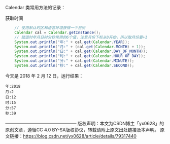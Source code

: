Calendar 类常用方法的记录：

获取时间

```java
    // 使用默认时区和语言环境获得一个日历
    Calendar cal = Calendar.getInstance();
    // 赋值时年月日时分秒常用的6个值，注意月份下标从0开始，所以取月份要+1
    System.out.println("年:" + cal.get(Calendar.YEAR));
    System.out.println("月:" + (cal.get(Calendar.MONTH) + 1));       
    System.out.println("日:" + cal.get(Calendar.DAY_OF_MONTH));
    System.out.println("时:" + cal.get(Calendar.HOUR_OF_DAY));
    System.out.println("分:" + cal.get(Calendar.MINUTE));
    System.out.println("秒:" + cal.get(Calendar.SECOND));

```

今天是 2018 年 2 月 12 日，运行结果：

```
年:2018
月:2
日:12
时:15
分:57
秒:39
```


————————————————
版权声明：本文为CSDN博主「yx0628」的原创文章，遵循CC 4.0 BY-SA版权协议，转载请附上原文出处链接及本声明。
原文链接：https://blog.csdn.net/yx0628/article/details/79317440